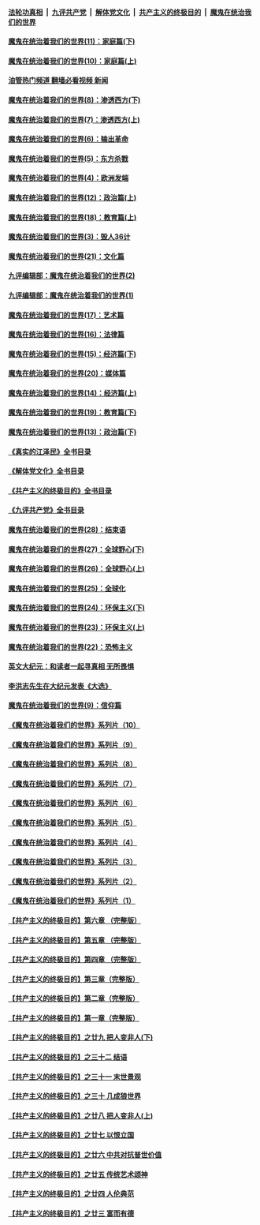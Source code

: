 ####  [法轮功真相](../../../../basic/blob/master/README.md?t=12031632) &nbsp;|&nbsp; [九评共产党](../../../../9ping.md/blob/master/README.md?t=12031632) &nbsp;|&nbsp; [解体党文化](../../../../jtdwh.md/blob/master/README.md?t=12031632)  &nbsp;|&nbsp; [共产主义的终极目的](../../../../gczydzjmd.md/blob/master/README.md?t=12031632) &nbsp;|&nbsp; [魔鬼在统治我们的世界](../../../../mgztzwmdsj.md/blob/master/README.md?t=12031632) 

#### [魔鬼在统治着我们的世界(11)：家庭篇(下)](../pages/nsc422/n10440961.md?t=12031632) 

#### [魔鬼在统治着我们的世界(10)：家庭篇(上)](../pages/nsc422/n10435448.md?t=12031632) 

#### [油管热门频道 翻墙必看视频 新闻](http://129.146.143.75:81/youtube.html?12031632)

#### [魔鬼在统治着我们的世界(8)：渗透西方(下)](../pages/nsc422/n10429603.md?t=12031632) 

#### [魔鬼在统治着我们的世界(7)：渗透西方(上)](../pages/nsc422/n10426013.md?t=12031632) 

#### [魔鬼在统治着我们的世界(6)：输出革命](../pages/nsc422/n10421536.md?t=12031632) 

#### [魔鬼在统治着我们的世界(5)：东方杀戮](../pages/nsc422/n10417707.md?t=12031632) 

#### [魔鬼在统治着我们的世界(4)：欧洲发端](../pages/nsc422/n10414890.md?t=12031632) 

#### [魔鬼在统治着我们的世界(12)：政治篇(上)](../pages/nsc422/n10444576.md?t=12031632) 

#### [魔鬼在统治着我们的世界(18)：教育篇(上)](../pages/nsc422/n10526970.md?t=12031632) 

#### [魔鬼在统治着我们的世界(3)：毁人36计](../pages/nsc422/n10411583.md?t=12031632) 

#### [魔鬼在统治着我们的世界(21)：文化篇](../pages/nsc422/n10597706.md?t=12031632) 

#### [九评编辑部：魔鬼在统治着我们的世界(2)](../pages/nsc422/n10410036.md?t=12031632) 

#### [九评编辑部：魔鬼在统治着我们的世界(1)](../pages/nsc422/n10406825.md?t=12031632) 

#### [魔鬼在统治着我们的世界(17)：艺术篇](../pages/nsc422/n10499093.md?t=12031632) 

#### [魔鬼在统治着我们的世界(16)：法律篇](../pages/nsc422/n10485969.md?t=12031632) 

#### [魔鬼在统治着我们的世界(15)：经济篇(下)](../pages/nsc422/n10469975.md?t=12031632) 

#### [魔鬼在统治着我们的世界(20)：媒体篇](../pages/nsc422/n10586579.md?t=12031632) 

#### [魔鬼在统治着我们的世界(14)：经济篇(上)](../pages/nsc422/n10457370.md?t=12031632) 

#### [魔鬼在统治着我们的世界(19)：教育篇(下)](../pages/nsc422/n10564808.md?t=12031632) 

#### [魔鬼在统治着我们的世界(13)：政治篇(下)](../pages/nsc422/n10448270.md?t=12031632) 

#### [《真实的江泽民》全书目录](../pages/nsc422/n13721399.md?t=12031632) 

#### [《解体党文化》全书目录](../pages/nsc422/n13721157.md?t=12031632) 

#### [《共产主义的终极目的》全书目录](../pages/nsc422/n13721048.md?t=12031632) 

#### [《九评共产党》全书目录](../pages/nsc422/n13708085.md?t=12031632) 

#### [魔鬼在统治着我们的世界(28)：结束语](../pages/nsc422/n10936246.md?t=12031632) 

#### [魔鬼在统治着我们的世界(27)：全球野心(下)](../pages/nsc422/n10928319.md?t=12031632) 

#### [魔鬼在统治着我们的世界(26)：全球野心(上)](../pages/nsc422/n10900318.md?t=12031632) 

#### [魔鬼在统治着我们的世界(25)：全球化](../pages/nsc422/n10788205.md?t=12031632) 

#### [魔鬼在统治着我们的世界(24)：环保主义(下)](../pages/nsc422/n10695307.md?t=12031632) 

#### [魔鬼在统治着我们的世界(23)：环保主义(上)](../pages/nsc422/n10688613.md?t=12031632) 

#### [魔鬼在统治着我们的世界(22)：恐怖主义](../pages/nsc422/n10614727.md?t=12031632) 

#### [英文大纪元：和读者一起寻真相 无所畏惧](../pages/nsc422/n12542027.md?t=12031632) 

#### [李洪志先生在大纪元发表《大选》](../pages/nsc422/n12534746.md?t=12031632) 

#### [魔鬼在统治着我们的世界(9)：信仰篇](../pages/nsc422/n10432159.md?t=12031632) 

#### [《魔鬼在统治着我们的世界》系列片（10）](../pages/nsc422/n12292670.md?t=12031632) 

#### [《魔鬼在统治着我们的世界》系列片（9）](../pages/nsc422/n12290859.md?t=12031632) 

#### [《魔鬼在统治着我们的世界》系列片（8）](../pages/nsc422/n12287445.md?t=12031632) 

#### [《魔鬼在统治着我们的世界》系列片（7）](../pages/nsc422/n12283425.md?t=12031632) 

#### [《魔鬼在统治着我们的世界》系列片（6）](../pages/nsc422/n12282314.md?t=12031632) 

#### [《魔鬼在统治着我们的世界》系列片（5）](../pages/nsc422/n12281419.md?t=12031632) 

#### [《魔鬼在统治着我们的世界》系列片（4）](../pages/nsc422/n12274024.md?t=12031632) 

#### [《魔鬼在统治着我们的世界》系列片（3）](../pages/nsc422/n12271322.md?t=12031632) 

#### [《魔鬼在统治着我们的世界》系列片（2）](../pages/nsc422/n12269049.md?t=12031632) 

#### [《魔鬼在统治着我们的世界》系列片（1）](../pages/nsc422/n12267575.md?t=12031632) 

#### [【共产主义的终极目的】第六章 （完整版）](../pages/nsc422/n11428913.md?t=12031632) 

#### [【共产主义的终极目的】第五章 （完整版）](../pages/nsc422/n11428912.md?t=12031632) 

#### [【共产主义的终极目的】第四章 （完整版）](../pages/nsc422/n11428907.md?t=12031632) 

#### [【共产主义的终极目的】第三章（完整版）](../pages/nsc422/n11428848.md?t=12031632) 

#### [【共产主义的终极目的】第二章（完整版）](../pages/nsc422/n11428831.md?t=12031632) 

#### [【共产主义的终极目的】第一章（完整版）](../pages/nsc422/n11417651.md?t=12031632) 

#### [【共产主义的终极目的】之廿九 把人变非人(下)](../pages/nsc422/n11344140.md?t=12031632) 

#### [【共产主义的终极目的】之三十二 结语](../pages/nsc422/n11360535.md?t=12031632) 

#### [【共产主义的终极目的】之三十一 末世景观](../pages/nsc422/n11351129.md?t=12031632) 

#### [【共产主义的终极目的】之三十 几成狼世界](../pages/nsc422/n11348280.md?t=12031632) 

#### [【共产主义的终极目的】之廿八 把人变非人(上)](../pages/nsc422/n11340492.md?t=12031632) 

#### [【共产主义的终极目的】之廿七 以恨立国](../pages/nsc422/n11336944.md?t=12031632) 

#### [【共产主义的终极目的】之廿六 中共对抗普世价值](../pages/nsc422/n11324785.md?t=12031632) 

#### [【共产主义的终极目的】之廿五 传统艺术颂神](../pages/nsc422/n11296396.md?t=12031632) 

#### [【共产主义的终极目的】之廿四 人伦典范](../pages/nsc422/n11296397.md?t=12031632) 

#### [【共产主义的终极目的】之廿三 富而有德](../pages/nsc422/n11283598.md?t=12031632) 

<img src='http://gfw-breaker.win/goodnews/indexes/nsc422.md' width='0px' height='0px'/>
